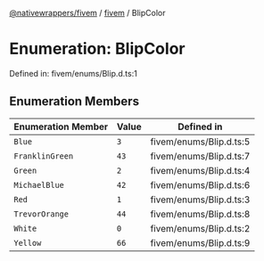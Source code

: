 [@nativewrappers/fivem](../../README.md) / [fivem](../README.md) / BlipColor

# Enumeration: BlipColor

Defined in: fivem/enums/Blip.d.ts:1

## Enumeration Members

| Enumeration Member | Value | Defined in |
| ------ | ------ | ------ |
| <a id="blue"></a> `Blue` | `3` | fivem/enums/Blip.d.ts:5 |
| <a id="franklingreen"></a> `FranklinGreen` | `43` | fivem/enums/Blip.d.ts:7 |
| <a id="green"></a> `Green` | `2` | fivem/enums/Blip.d.ts:4 |
| <a id="michaelblue"></a> `MichaelBlue` | `42` | fivem/enums/Blip.d.ts:6 |
| <a id="red"></a> `Red` | `1` | fivem/enums/Blip.d.ts:3 |
| <a id="trevororange"></a> `TrevorOrange` | `44` | fivem/enums/Blip.d.ts:8 |
| <a id="white"></a> `White` | `0` | fivem/enums/Blip.d.ts:2 |
| <a id="yellow"></a> `Yellow` | `66` | fivem/enums/Blip.d.ts:9 |
